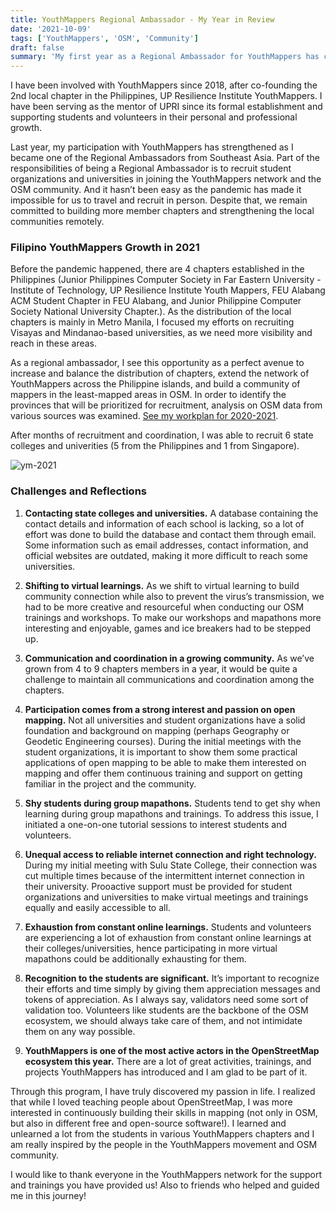 ```yaml
---
title: YouthMappers Regional Ambassador - My Year in Review
date: '2021-10-09'
tags: ['YouthMappers', 'OSM', 'Community']
draft: false
summary: 'My first year as a Regional Ambassador for YouthMappers has concluded!'
---
```


I have been involved with YouthMappers since 2018, after co-founding the 2nd local chapter in the Philippines, UP Resilience Institute YouthMappers. I have been serving as the mentor of UPRI since its formal establishment and supporting students and volunteers in their personal and professional growth.

Last year, my participation with YouthMappers has strengthened as I became one of the Regional Ambassadors from Southeast Asia. Part of the responsibilities of being a Regional Ambassador is to recruit student organizations and universities in joining the YouthMappers network and the OSM community. And it hasn’t been easy as the pandemic has made it impossible for us to travel and recruit in person. Despite that, we remain committed to building more member chapters and strengthening the local communities remotely.

### Filipino YouthMappers Growth in 2021

Before the pandemic happened, there are 4 chapters established in the Philippines (Junior Philippines
Computer Society in Far Eastern University - Institute of Technology, UP Resilience Institute
Youth Mappers, FEU Alabang ACM Student Chapter in FEU Alabang, and Junior Philippine
Computer Society National University Chapter.). As the distribution of the local chapters is mainly in Metro Manila, I focused my efforts on recruiting Visayas and Mindanao-based universities, as we need more visibility and reach in these areas.

As a regional ambassador, I see this opportunity as a perfect avenue to increase and
balance the distribution of chapters, extend the network of YouthMappers across the
Philippine islands, and build a community of mappers in the least-mapped areas in OSM. In
order to identify the provinces that will be prioritized for recruitment, analysis on OSM data from various sources was examined. [See my workplan for 2020-2021](https://drive.google.com/drive/folders/197p-wmHY3vyll-uz_oYNOEAor92t1ED2).

After months of recruitment and coordination, I was able to recruit 6 state colleges and univerities (5 from the Philippines and 1 from Singapore).

![ym-2021](/static/images/ym2021.gif)

### Challenges and Reflections

1. **Contacting state colleges and universities.** A database containing the contact details and information of each school is lacking, so a lot of effort was done to build the database and contact them through email. Some information such as email addresses, contact information, and official websites are outdated, making it more difficult to reach some universities.

2. **Shifting to virtual learnings.** As we shift to virtual learning to build community connection while also to prevent the virus’s transmission, we had to be more creative and resourceful when conducting our OSM trainings and workshops. To make our workshops and mapathons more interesting and enjoyable, games and ice breakers had to be stepped up.

3. **Communication and coordination in a growing community.** As we’ve grown from 4 to 9 chapters members in a year, it would be quite a challenge to maintain all communications and coordination among the chapters.

4. **Participation comes from a strong interest and passion on open mapping.** Not all universities and student organizations have a solid foundation and background on mapping (perhaps Geography or Geodetic Engineering courses). During the initial meetings with the student organizations, it is important to show them some practical applications of open mapping to be able to make them interested on mapping and offer them continuous training and support on getting familiar in the project and the community.

5. **Shy students during group mapathons.** Students tend to get shy when learning during group mapathons and trainings. To address this issue, I initiated a one-on-one tutorial sessions to interest students and volunteers.

6. **Unequal access to reliable internet connection and right technology.** During my initial meeting with Sulu State College, their connection was cut multiple times because of the intermittent internet connection in their university. Prooactive support must be provided for student organizations and universities to make virtual meetings and trainings equally and easily accessible to all.

7. **Exhaustion from constant online learnings.** Students and volunteers are experiencing a lot of exhaustion from constant online learnings at their colleges/universities, hence participating in more virtual mapathons could be additionally exhausting for them.

8. **Recognition to the students are significant.** It’s important to recognize their efforts and time simply by giving them appreciation messages and tokens of appreciation. As I always say, validators need some sort of validation too. Volunteers like students are the backbone of the OSM ecosystem, we should always take care of them, and not intimidate them on any way possible.

9. **YouthMappers is one of the most active actors in the OpenStreetMap ecosystem this year.** There are a lot of great activities, trainings, and projects YouthMappers has introduced and I am glad to be part of it.

Through this program, I have truly discovered my passion in life. I realized that while I loved teaching people about OpenStreetMap, I was more interested in continuously building their skills in mapping (not only in OSM, but also in different free and open-source software!). I learned and unlearned a lot from the students in various YouthMappers chapters and I am really inspired by the people in the YouthMappers movement and OSM community.

I would like to thank everyone in the YouthMappers network for the support and trainings you have provided us! Also to friends who helped and guided me in this journey!
